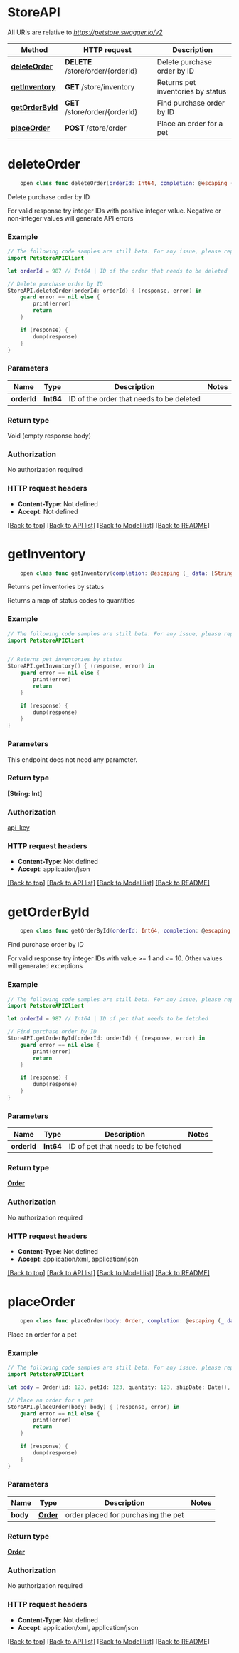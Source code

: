 # StoreAPI

All URIs are relative to *https://petstore.swagger.io/v2*

Method | HTTP request | Description
------------- | ------------- | -------------
[**deleteOrder**](StoreAPI.md#deleteorder) | **DELETE** /store/order/{orderId} | Delete purchase order by ID
[**getInventory**](StoreAPI.md#getinventory) | **GET** /store/inventory | Returns pet inventories by status
[**getOrderById**](StoreAPI.md#getorderbyid) | **GET** /store/order/{orderId} | Find purchase order by ID
[**placeOrder**](StoreAPI.md#placeorder) | **POST** /store/order | Place an order for a pet


# **deleteOrder**
```swift
    open class func deleteOrder(orderId: Int64, completion: @escaping (_ data: Void?, _ error: Error?) -> Void)
```

Delete purchase order by ID

For valid response try integer IDs with positive integer value.         Negative or non-integer values will generate API errors

### Example
```swift
// The following code samples are still beta. For any issue, please report via http://github.com/OpenAPITools/openapi-generator/issues/new
import PetstoreAPIClient

let orderId = 987 // Int64 | ID of the order that needs to be deleted

// Delete purchase order by ID
StoreAPI.deleteOrder(orderId: orderId) { (response, error) in
    guard error == nil else {
        print(error)
        return
    }

    if (response) {
        dump(response)
    }
}
```

### Parameters

Name | Type | Description  | Notes
------------- | ------------- | ------------- | -------------
 **orderId** | **Int64** | ID of the order that needs to be deleted | 

### Return type

Void (empty response body)

### Authorization

No authorization required

### HTTP request headers

 - **Content-Type**: Not defined
 - **Accept**: Not defined

[[Back to top]](#) [[Back to API list]](../README.md#documentation-for-api-endpoints) [[Back to Model list]](../README.md#documentation-for-models) [[Back to README]](../README.md)

# **getInventory**
```swift
    open class func getInventory(completion: @escaping (_ data: [String: Int]?, _ error: Error?) -> Void)
```

Returns pet inventories by status

Returns a map of status codes to quantities

### Example
```swift
// The following code samples are still beta. For any issue, please report via http://github.com/OpenAPITools/openapi-generator/issues/new
import PetstoreAPIClient


// Returns pet inventories by status
StoreAPI.getInventory() { (response, error) in
    guard error == nil else {
        print(error)
        return
    }

    if (response) {
        dump(response)
    }
}
```

### Parameters
This endpoint does not need any parameter.

### Return type

**[String: Int]**

### Authorization

[api_key](../README.md#api_key)

### HTTP request headers

 - **Content-Type**: Not defined
 - **Accept**: application/json

[[Back to top]](#) [[Back to API list]](../README.md#documentation-for-api-endpoints) [[Back to Model list]](../README.md#documentation-for-models) [[Back to README]](../README.md)

# **getOrderById**
```swift
    open class func getOrderById(orderId: Int64, completion: @escaping (_ data: Order?, _ error: Error?) -> Void)
```

Find purchase order by ID

For valid response try integer IDs with value >= 1 and <= 10.         Other values will generated exceptions

### Example
```swift
// The following code samples are still beta. For any issue, please report via http://github.com/OpenAPITools/openapi-generator/issues/new
import PetstoreAPIClient

let orderId = 987 // Int64 | ID of pet that needs to be fetched

// Find purchase order by ID
StoreAPI.getOrderById(orderId: orderId) { (response, error) in
    guard error == nil else {
        print(error)
        return
    }

    if (response) {
        dump(response)
    }
}
```

### Parameters

Name | Type | Description  | Notes
------------- | ------------- | ------------- | -------------
 **orderId** | **Int64** | ID of pet that needs to be fetched | 

### Return type

[**Order**](Order.md)

### Authorization

No authorization required

### HTTP request headers

 - **Content-Type**: Not defined
 - **Accept**: application/xml, application/json

[[Back to top]](#) [[Back to API list]](../README.md#documentation-for-api-endpoints) [[Back to Model list]](../README.md#documentation-for-models) [[Back to README]](../README.md)

# **placeOrder**
```swift
    open class func placeOrder(body: Order, completion: @escaping (_ data: Order?, _ error: Error?) -> Void)
```

Place an order for a pet

### Example
```swift
// The following code samples are still beta. For any issue, please report via http://github.com/OpenAPITools/openapi-generator/issues/new
import PetstoreAPIClient

let body = Order(id: 123, petId: 123, quantity: 123, shipDate: Date(), status: "status_example", complete: false) // Order | order placed for purchasing the pet

// Place an order for a pet
StoreAPI.placeOrder(body: body) { (response, error) in
    guard error == nil else {
        print(error)
        return
    }

    if (response) {
        dump(response)
    }
}
```

### Parameters

Name | Type | Description  | Notes
------------- | ------------- | ------------- | -------------
 **body** | [**Order**](Order.md) | order placed for purchasing the pet | 

### Return type

[**Order**](Order.md)

### Authorization

No authorization required

### HTTP request headers

 - **Content-Type**: Not defined
 - **Accept**: application/xml, application/json

[[Back to top]](#) [[Back to API list]](../README.md#documentation-for-api-endpoints) [[Back to Model list]](../README.md#documentation-for-models) [[Back to README]](../README.md)

